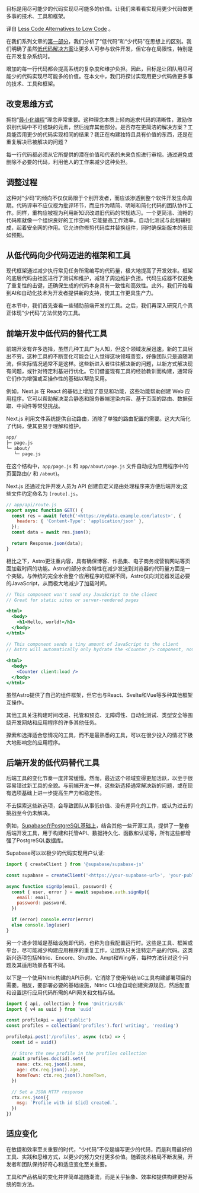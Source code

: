 <!--
# 少代码替代低代码
https://cdn.thenewstack.io/media/2023/11/5be2b166-pencil-1024x683.jpg
Image from New Africa on Shutterstock.
 -->

目标是用尽可能少的代码实现尽可能多的价值。让我们来看看实现用更少代码做更多事的技术、工具和框架。

译自 [Less Code Alternatives to Low Code](https://thenewstack.io/less-code-alternatives-to-low-code/) 。

在我们系列文章的[第一部分](https://yylives.cc/2023/08/14/broken-promises-of-the-low-code-approach/)，我们分析了“低代码”和“少代码”在思想上的区别。我们明确了虽然[低代码解决方案](https://thenewstack.io/is-low-code-and-no-code-adoption-too-good-to-be-true/)让更多人可参与软件开发，但它存在局限性，特别是在开发复杂系统时。

增加的每一行代码都会提高系统的复杂度和维护负担。因此，目标是让团队用尽可能少的代码实现尽可能多的价值。在本文中，我们将探讨实现用更少代码做更多事的技术、工具和框架。

## 改变思维方式

拥抱“[最小化编程](https://thenewstack.io/low-code-vs-no-code/)”理念非常重要。这种理念本质上倾向追求代码的清晰性，激励你识别代码中不可或缺的元素，然后抛弃其他部分。是否存在更简洁的解决方案？工具能否用更少的代码实现相同的结果？我正在构建独特且具有价值的东西，还是在重复解决已被解决的问题？

每一行代码都必须从它所提供的潜在价值和代表的未来负担进行审视。通过避免或删除不必要的代码，利用他人的工作来减少这种负担。

## 调整过程

这种对“少码”的倾向不仅仅局限于个别开发者，而应该渗透到整个软件开发生命周期。代码评审不应仅视为批评环节，而应作为精简、明晰和简化代码的团队协作工作。同样，重构应被视为利用新知识改进旧代码的常规练习。一个更简洁、流畅的代码库就像一个组织良好的工作空间: 它能提高工作效率。自动化测试与此相辅相成，起着安全网的作用。它允许你修剪代码库并替换组件，同时确保新版本的表现如预期。

## 从低代码向少代码迈进的框架和工具

现代框架通过减少执行常见任务所需编写的代码量，极大地提高了开发效率。框架的底层代码由社区进行了测试和维护，减轻了周边维护负担。代码生成器不仅避免了重复性的击键，还确保生成的代码本身具有一致性和高效性。此外，我们开始看到AI和自动化技术为开发者提供新的支持，使其工作更具生产力。

在本节中，我们首先查看一些辅助前端开发的工具。之后，我们再深入研究几个真正体现“少代码”方法优势的工具。

## 前端开发中低代码的替代工具

前端开发有许多选择，虽然几种工具广为人知，但这个领域发展迅速，新的工具层出不穷。这种工具的不断变化可能会让人觉得这块领域善变，好像团队只是追随潮流，但实际情况通常不是这样。这些新进入者往往解决新的问题，以新方式解决现有问题，或针对特定利基进行优化。它们借鉴现有工具的经验教训而构建，通常将它们作为增强或互操作性的基础以帮助采用。

例如，Next.js 在 React 的基础上增加了意见和功能，这些功能帮助创建 Web 应用程序。它可以帮助解决混合静态和服务器端渲染内容、基于页面的路由、数据获取、中间件等常见挑战。

Next.js 利用文件系统提供自动路由，消除了单独的路由配置的需要。这大大简化了代码，使其更易于理解和维护。

```bash
app/
├─ page.js
└─ about/
   └─ page.js
```

在这个结构中，`app/page.js` 和 `app/about/page.js` 文件自动成为应用程序中的页面路由(`/` 和 `/about`)。

Next.js 还通过允许开发人员为 API 创建自定义路由处理程序来方便后端开发;这些文件约定命名为 `[route].js`。

```js
// app/api/route.js
export async function GET() {
  const res = await fetch('<https://mydata.example.com/latest>', {
    headers: { 'Content-Type': 'application/json' },
  });
  const data = await res.json();
 
  return Response.json(data);
}
```

相比之下，Astro更注重内容，具有确保博客、作品集、电子商务或营销网站等页面加载时间的功能。Astro的部分水合特性在减少发送到浏览器的代码量方面是一个突破。与传统的完全水合整个应用程序的框架不同，Astro仅向浏览器发送必要的JavaScript，从而极大地减少了加载时间。

```jsx
// This component won't send any JavaScript to the client
// Great for static sites or server-rendered pages
 
<html>
  <body>
    <h1>Hello, world!</h1>
  </body>
</html>
 
// This component sends a tiny amount of JavaScript to the client
// Astro will automatically only hydrate the <Counter /> component, nothing else
 
<html>
  <body>
    <Counter client:load />
  </body>
</html>
```

虽然Astro提供了自己的组件框架，但它也与React、Svelte和Vue等多种其他框架互操作。

其他工具关注构建时间改进、托管和预览、无障碍性、自动化测试、类型安全等围绕开发网站和应用程序的许多其他任务。

探索和选择适合您情况的工具，而不是最熟悉的工具，可以在很少投入的情况下极大地影响您的应用程序。

## 后端开发的低代码替代工具

后端工具的变化节奏一度非常缓慢。然而，最近这个领域变得更加活跃，以至于很容易错过新工具的全貌。与前端开发一样，这些新选择通常解决新的问题，或在现有选项基础上进一步提高生产力和稳定性。

不去探索这些新选项，会导致团队从事低价值、没有差异化的工作，或认为过去的挑战至今仍未解决。

例如，[Supabase在PostgreSQL基础上](https://thenewstack.io/supabase-takes-aim-at-firebase-with-a-scalable-postgres-service/)，结合其他一些开源工具，提供了一整套后端开发工具，用于构建和托管API、数据持久化、函数和认证等，所有这些都增强了PostgreSQL数据库。

Supabase可以以极少的代码实现用户认证:

```js
import { createClient } from '@supabase/supabase-js'
 
const supabase = createClient('<https://your-supabase-url>', 'your-public-api-key')
 
async function signUp(email, password) {
  const { user, error } = await supabase.auth.signUp({
    email: email,
    password: password,
  })
 
  if (error) console.error(error)
  else console.log(user)
}
```

另一个进步领域是基础设施即代码，也称为自我配置运行时。这些是工具、框架或平台，尽可能减少构建应用程序的重复工作，让团队只关注特定产品的代码。这类新兴选项包括Nitric、Encore、Shuttle、Ampt和Wing等，每种方法针对这个问题及其适用场景各有不同。

以下是一个使用Nitric构建的API示例，它消除了使用传统IaC工具构建部署项目的需要。相反，要部署必要的基础设施，Nitric CLI会自动创建资源规范，然后配置和设置运行应用代码所需的API网关和文档存储。

```js 
import { api, collection } from '@nitric/sdk'
import { v4 as uuid } from 'uuid'
 
const profileApi = api('public')
const profiles = collection('profiles').for('writing', 'reading')
 
profileApi.post('/profiles', async (ctx) => {
  const id = uuid()
 
  // Store the new profile in the profiles collection
  await profiles.doc(id).set({
    name: ctx.req.json().name,
    age: ctx.req.json().age,
    homeTown: ctx.req.json().homeTown,
  })
 
  // Set a JSON HTTP response
  ctx.res.json({
    msg: `Profile with id $[id] created.`,
  })
})
```

## 适应变化

在敏捷和效率至关重要的时代，“少代码”不仅是编写更少的代码，而是利用最好的工具、实践和思维方式，以更少的努力交付更多价值。随着技术格局不断发展，开发者和团队保持好奇心和适应变化至关重要。

工具和产品格局的变化并非简单追随潮流，而是关乎抽象、效率和提供构建更好系统的新方法。
